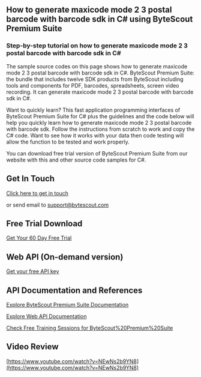 ## How to generate maxicode mode 2 3 postal barcode with barcode sdk in C# using ByteScout Premium Suite

### Step-by-step tutorial on how to generate maxicode mode 2 3 postal barcode with barcode sdk in C#

The sample source codes on this page shows how to generate maxicode mode 2 3 postal barcode with barcode sdk in C#. ByteScout Premium Suite: the bundle that includes twelve SDK products from ByteScout including tools and components for PDF, barcodes, spreadsheets, screen video recording. It can generate maxicode mode 2 3 postal barcode with barcode sdk in C#.

Want to quickly learn? This fast application programming interfaces of ByteScout Premium Suite for C# plus the guidelines and the code below will help you quickly learn how to generate maxicode mode 2 3 postal barcode with barcode sdk. Follow the instructions from scratch to work and copy the C# code. Want to see how it works with your data then code testing will allow the function to be tested and work properly.

You can download free trial version of ByteScout Premium Suite from our website with this and other source code samples for C#.

## Get In Touch

[Click here to get in touch](https://bytescout.zendesk.com/hc/en-us/requests/new?subject=ByteScout%20Premium%20Suite%20Question)

or send email to [support@bytescout.com](mailto:support@bytescout.com?subject=ByteScout%20Premium%20Suite%20Question) 

## Free Trial Download

[Get Your 60 Day Free Trial](https://bytescout.com/download/web-installer?utm_source=github-readme)

## Web API (On-demand version)

[Get your free API key](https://pdf.co/documentation/api?utm_source=github-readme)

## API Documentation and References

[Explore ByteScout Premium Suite Documentation](https://bytescout.com/documentation/index.html?utm_source=github-readme)

[Explore Web API Documentation](https://pdf.co/documentation/api?utm_source=github-readme)

[Check Free Training Sessions for ByteScout%20Premium%20Suite](https://academy.bytescout.com/)

## Video Review

[https://www.youtube.com/watch?v=NEwNs2b9YN8](https://www.youtube.com/watch?v=NEwNs2b9YN8)